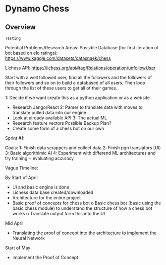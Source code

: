 # Dynamo Chess
## Overview
```
Testing
```
Potential Problems/Research Areas:
Possible Database (for first iteration of bot based on elo ratings): https://www.kaggle.com/datasets/datasnaek/chess

Lichess API: https://lichess.org/api#tag/Relations/operation/unfollowUser

Start with a well followed user, find all the followers and the followers of their followers and so on to build a databased of all users. Then loop through the list of these users to get all of their games.

1: Decide if we want create this as a python application or as a website
-	Research Jango/React
2: Parser to translate data with moves to translate pulled data into our engine
-	Look at already available API
3: The actual ML
-	Research feature vectors
Possible Backup Plan?
-	Create some form of a chess bot on our own

Sprint #1:

Goals:
  1: Finish data scrappers and collect data
  2: Finish pgn translators (UI)
  3: Basic algorithimic AI
  4: Experiment with differend ML architectures and try training + evaluating accuracy 

Vague Timeline:

By Start of April
-	UI and basic engine is done
-	Lichess data base created/downloaded
-	Architecture for the entire project
-	Basic proof of concepts for chess bot 
o	Basic chess bot (basic using the basic chess module) to understand the structure of how a chess bot works
o	Translate output form this into the UI

Mid April
-	Translating the proof of concept into the architecture to implement the Neural Network

Start of May
-	Implement the Proof of Concept
